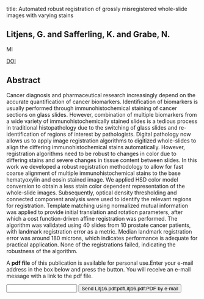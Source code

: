 title: Automated robust registration of grossly misregistered whole-slide images with varying stains

## Litjens, G. and Safferling, K. and Grabe, N.
MI

<a href="https://doi.org/10.1117/12.2216672">DOI</a>

## Abstract
Cancer diagnosis and pharmaceutical research increasingly depend on the accurate quantification of cancer biomarkers. Identification of biomarkers is usually performed through immunohistochemical staining of cancer sections on glass slides. However, combination of multiple biomarkers from a wide variety of immunohistochemically stained slides is a tedious process in traditional histopathology due to the switching of glass slides and re-identification of regions of interest by pathologists. Digital pathology now allows us to apply image registration algorithms to digitized whole-slides to align the differing immunohistochemical stains automatically. However, registration algorithms need to be robust to changes in color due to differing stains and severe changes in tissue content between slides. In this work we developed a robust registration methodology to allow for fast coarse alignment of multiple immunohistochemical stains to the base hematyoxylin and eosin stained image. We applied HSD color model conversion to obtain a less stain color dependent representation of the whole-slide images. Subsequently, optical density thresholding and connected component analysis were used to identify the relevant regions for registration. Template matching using normalized mutual information was applied to provide initial translation and rotation parameters, after which a cost function-driven affine registration was performed. The algorithm was validated using 40 slides from 10 prostate cancer patients, with landmark registration error as a metric. Median landmark registration error was around 180 microns, which indicates performance is adequate for practical application. None of the registrations failed, indicating the robustness of the algorithm.

A <b>pdf file</b> of this publication is available for personal use.Enter your e-mail address in the box below and press the button. You will receive an e-mail message with a link to the pdf file.
<form action="sender.php">  <input type="text" name="email">  <input type="submit" value="Send Litj16.pdf:pdfLitj16.pdf:PDF by e-mail"></form>